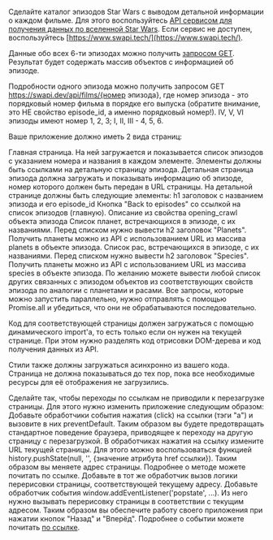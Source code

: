 Сделайте каталог эпизодов Star Wars с выводом детальной информации о каждом фильме. Для этого воспользуйтесь [API сервисом для получения данных по вселенной Star Wars](https://swapi.dev/). Если сервис не доступен, воспользуйтесь [https://www.swapi.tech/](https://www.swapi.tech/).

Данные обо всех 6-ти эпизодах можно получить [запросом GET](https://swapi.dev/api/films/). Результат будет содержать массив объектов с информацией об эпизоде.

Подробности одного эпизода можно получить запросом GET https://swapi.dev/api/films/{номер эпизода}, где номер эпизода - это порядковый номер фильма в порядке его выпуска (обратите внимание, это НЕ свойство episode_id, а именно порядковый номер!). IV, V, VI эпизоды имеют номер 1, 2, 3; I, II, III - 4, 5, 6.

Ваше приложение должно иметь 2 вида страниц:

Главная страница. На ней загружается и показывается список эпизодов с указанием номера и названия в каждом элементе. Элементы должны быть ссылками на детальную страницу эпизода.
Детальная страница эпизода должна загружать и показывать информацию об эпизоде, номер которого должен быть передан в URL страницы. На детальной странице должны быть следующие элементы:
h1 заголовок с названием эпизода и его episode_id
Кнопка "Back to episodes" со ссылкой на список эпизодов (главную).
Описание из свойства opening_crawl объекта эпизода
Список планет, встречающихся в эпизоде, с их названиями. Перед списком нужно вывести h2 заголовок "Planets". Получить планеты можно из API с использованием URL из массива planets в объекте эпизода.
Список рас, встречающихся в эпизоде, с их названиями. Перед списком нужно вывести h2 заголовок "Species". Получить планеты можно из API с использованием URL из массива species в объекте эпизода.
По желанию можете вывести любой список других связанных с эпизодом объектов из соответствующих свойств эпизода по аналогии с планетами и расами.
Все запросы, которые можно запустить параллельно, нужно отправлять с помощью Promise.all и убедиться, что они не обрабатываются последовательно.

Код для соответствующей страницы должен загружаться с помощью динамического import'а, то есть только если он нужен на текущей странице. При этом нужно разделять код отрисовки DOM-дерева и код получения данных из API.

Стили также должны загружаться асинхронно из вашего кода. Страница не должна показываться до тех пор, пока все необходимые ресурсы для её отображения не загрузились.

Сделайте так, чтобы переходы по ссылкам не приводили к перезагрузке страницы. Для этого нужно изменить приложение следующим образом:
Добавьте обработчики события нажатия (click) на ссылки (тэги "a") и вызовите в них preventDefault. Таким образом вы будете предотвращать стандартное поведение браузера, приводящее к переходу на другую страницу с перезагрузкой.
В обработчиках нажатия на ссылку измените URL текущей страницы. Для этого можно воспользоваться функцией history.pushState(null, '', {значение атрибута href ссылки}). Таким образом вы меняете адрес страницы. Подробнее о методе можете почитать по ссылке.
Добавьте в тот же обработчик вызов логики перерисовки страницы, соответствующей текущему адресу.
Добавьте обработчик события window.addEventListener('popstate', ...). Из него нужно вызывать перерисовку страницы в соответствии с текущим адресом. Таким образом вы обеспечите работу своего приложения при нажатии кнопок "Назад" и "Вперёд". Подробнее о событии можете почитать [по ссылке](https://developer.mozilla.org/ru/docs/Web/API/Window/popstate_event).
